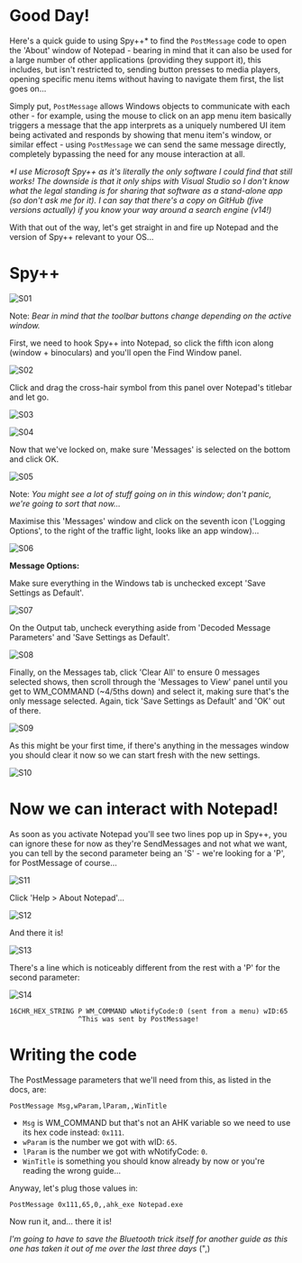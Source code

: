 # Good Day!

Here's a quick guide to using Spy++* to find the `PostMessage` code to open the 'About' window of Notepad - bearing in mind that it can also be used for a large number of other applications (providing they support it), this includes, but isn't restricted to, sending button presses to media players, opening specific menu items without having to navigate them first, the list goes on...

Simply put, `PostMessage` allows Windows objects to communicate with each other - for example, using the mouse to click on an app menu item basically triggers a message that the app interprets as a uniquely numbered UI item being activated and responds by showing that menu item's window, or similar effect - using `PostMessage` we can send the same message directly, completely bypassing the need for any mouse interaction at all.

*\*I use Microsoft Spy++ as it's literally the only software I could find that still works! The downside is that it only ships with Visual Studio so I don't know what the legal standing is for sharing that software as a stand-alone app (so don't ask me for it). I can say that there's a copy on GitHub (five versions actually) if you know your way around a search engine (v14!)*

With that out of the way, let's get straight in and fire up Notepad and the version of Spy++ relevant to your OS...

# Spy++

![S01](https://user-images.githubusercontent.com/47895215/130149344-8f80d564-1972-45b8-b1dc-a271d78d8d44.png)

Note: *Bear in mind that the toolbar buttons change depending on the active window.*

First, we need to hook Spy++ into Notepad, so click the fifth icon along (window + binoculars) and you'll open the Find Window panel.

![S02](https://user-images.githubusercontent.com/47895215/130149404-8a225f1f-5fa0-4629-9559-d3cc4c1a997a.png)

Click and drag the cross-hair symbol from this panel over Notepad's titlebar and let go.

![S03](https://user-images.githubusercontent.com/47895215/130149617-a8550d87-5aac-4a12-b783-281b98b4c8a3.png)

![S04](https://user-images.githubusercontent.com/47895215/130149634-d63ceacd-5d96-4ffc-b332-f1f3605287ab.png)

Now that we've locked on, make sure 'Messages' is selected on the bottom and click OK.

![S05](https://user-images.githubusercontent.com/47895215/130149673-946f36a2-3c04-4ef5-a675-08334d3e8504.png)

Note: *You might see a lot of stuff going on in this window; don't panic, we're going to sort that now...*

Maximise this 'Messages' window and click on the seventh icon ('Logging Options', to the right of the traffic light, looks like an app window)...

![S06](https://user-images.githubusercontent.com/47895215/130149789-503b8055-d38a-4c9f-8973-7e087cee4cfb.png)

**Message Options:**

Make sure everything in the Windows tab is unchecked except 'Save Settings as Default'.

![S07](https://user-images.githubusercontent.com/47895215/130149825-54d79c13-e2e4-4360-9362-0f00de7d462a.png)

On the Output tab, uncheck everything aside from 'Decoded Message Parameters' and 'Save Settings as Default'.

![S08](https://user-images.githubusercontent.com/47895215/130149861-ef8901c9-3a0a-4dcb-8718-07f7b6968b2e.png)

Finally, on the Messages tab, click 'Clear All' to ensure 0 messages selected shows, then scroll through the 'Messages to View' panel until you get to WM\_COMMAND (\~4/5ths down) and select it, making sure that's the only message selected. Again, tick 'Save Settings as Default' and 'OK' out of there.

![S09](https://user-images.githubusercontent.com/47895215/130149896-4740dd4d-ddf9-4748-aa09-6c5f48356e06.png)

As this might be your first time, if there's anything in the messages window you should clear it now so we can start fresh with the new settings.

![S10](https://user-images.githubusercontent.com/47895215/130150021-d2523e70-5578-4efc-a3e3-bd1cbc3e3a70.png)

# Now we can interact with Notepad!

As soon as you activate Notepad you'll see two lines pop up in Spy++, you can ignore these for now as they're SendMessages and not what we want, you can tell by the second parameter being an 'S' - we're looking for a 'P', for PostMessage of course...

![S11](https://user-images.githubusercontent.com/47895215/130150104-e53ae9dd-c98e-4e7d-b39c-4080d1808857.png)

Click 'Help > About Notepad'...

![S12](https://user-images.githubusercontent.com/47895215/130150142-8f2c2550-dd17-4ca7-b3ce-e8a9780799ea.png)

And there it is!

![S13](https://user-images.githubusercontent.com/47895215/130150337-c10ee666-8689-45f7-ade7-e3d69a223642.png)

There's a line which is noticeably different from the rest with a 'P' for the second parameter:

![S14](https://user-images.githubusercontent.com/47895215/130150365-eadca45e-5b6d-4f45-8ed6-a0af62985796.png)

    16CHR_HEX_STRING P WM_COMMAND wNotifyCode:0 (sent from a menu) wID:65
                     ^This was sent by PostMessage!

# Writing the code

The PostMessage parameters that we'll need from this, as listed in the docs, are:

    PostMessage Msg,wParam,lParam,,WinTitle

* `Msg` is WM\_COMMAND but that's not an AHK variable so we need to use its hex code instead: `0x111`.
* `wParam` is the number we got with wID: `65`.
* `lParam` is the number we got with wNotifyCode: `0`.
* `WinTitle` is something you should know already by now or you're reading the wrong guide...

Anyway, let's plug those values in:

    PostMessage 0x111,65,0,,ahk_exe Notepad.exe

Now run it, and... there it is!

*I'm going to have to save the Bluetooth trick itself for another guide as this one has taken it out of me over the last three days* (",)

